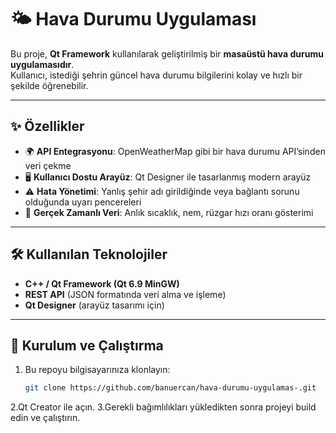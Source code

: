 # 🌤️ Hava Durumu Uygulaması

Bu proje, **Qt Framework** kullanılarak geliştirilmiş bir **masaüstü hava durumu uygulamasıdır**.  
Kullanıcı, istediği şehrin güncel hava durumu bilgilerini kolay ve hızlı bir şekilde öğrenebilir.  

---

## ✨ Özellikler
- 🌍 **API Entegrasyonu**: OpenWeatherMap gibi bir hava durumu API’sinden veri çekme  
- 🖥️ **Kullanıcı Dostu Arayüz**: Qt Designer ile tasarlanmış modern arayüz  
- ⚠️ **Hata Yönetimi**: Yanlış şehir adı girildiğinde veya bağlantı sorunu olduğunda uyarı pencereleri  
- 🔄 **Gerçek Zamanlı Veri**: Anlık sıcaklık, nem, rüzgar hızı oranı gösterimi  

---

## 🛠️ Kullanılan Teknolojiler
- **C++ / Qt Framework (Qt 6.9 MinGW)**  
- **REST API** (JSON formatında veri alma ve işleme)  
- **Qt Designer** (arayüz tasarımı için)  

---

## 🚀 Kurulum ve Çalıştırma
1. Bu repoyu bilgisayarınıza klonlayın:
   ```bash
   git clone https://github.com/banuercan/hava-durumu-uygulamas-.git
2.Qt Creator ile açın.
3.Gerekli bağımlılıkları yükledikten sonra projeyi build edin ve çalıştırın.
